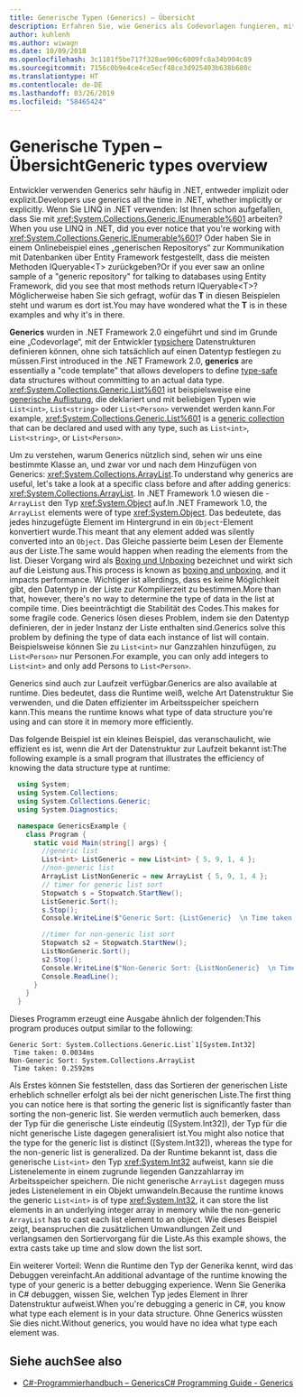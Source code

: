```yaml
---
title: Generische Typen (Generics) – Übersicht
description: Erfahren Sie, wie Generics als Codevorlagen fungieren, mit denen Sie typsichere Datenstrukturen definieren können, ohne sich auf einen Datentyp festlegen zu müssen.
author: kuhlenh
ms.author: wiwagn
ms.date: 10/09/2018
ms.openlocfilehash: 3c1181f5be717f328ae906c6009fc8a34b904c89
ms.sourcegitcommit: 7156c0b9e4ce4ce5ecf48ce3d925403b638b680c
ms.translationtype: HT
ms.contentlocale: de-DE
ms.lasthandoff: 03/26/2019
ms.locfileid: "58465424"
---
```

# <a name="generic-types-overview"></a><span data-ttu-id="86495-103">Generische Typen – Übersicht</span><span class="sxs-lookup"><span data-stu-id="86495-103">Generic types overview</span></span>

<span data-ttu-id="86495-104">Entwickler verwenden Generics sehr häufig in .NET, entweder implizit oder explizit.</span><span class="sxs-lookup"><span data-stu-id="86495-104">Developers use generics all the time in .NET, whether implicitly or explicitly.</span></span> <span data-ttu-id="86495-105">Wenn Sie LINQ in .NET verwenden: Ist Ihnen schon aufgefallen, dass Sie mit <xref:System.Collections.Generic.IEnumerable%601> arbeiten?</span><span class="sxs-lookup"><span data-stu-id="86495-105">When you use LINQ in .NET, did you ever notice that you're working with <xref:System.Collections.Generic.IEnumerable%601>?</span></span> <span data-ttu-id="86495-106">Oder haben Sie in einem Onlinebeispiel eines „generischen Repositorys“ zur Kommunikation mit Datenbanken über Entity Framework festgestellt, dass die meisten Methoden IQueryable\<T> zurückgeben?</span><span class="sxs-lookup"><span data-stu-id="86495-106">Or if you ever saw an online sample of a "generic repository" for talking to databases using Entity Framework, did you see that most methods return IQueryable\<T>?</span></span> <span data-ttu-id="86495-107">Möglicherweise haben Sie sich gefragt, wofür das **T** in diesen Beispielen steht und warum es dort ist.</span><span class="sxs-lookup"><span data-stu-id="86495-107">You may have wondered what the **T** is in these examples and why it's in there.</span></span>

<span data-ttu-id="86495-108">**Generics** wurden in .NET Framework 2.0 eingeführt und sind im Grunde eine „Codevorlage“, mit der Entwickler [typsichere](https://docs.microsoft.com/previous-versions/dotnet/netframework-4.0/hbzz1a9a(v=vs.100)) Datenstrukturen definieren können, ohne sich tatsächlich auf einen Datentyp festlegen zu müssen.</span><span class="sxs-lookup"><span data-stu-id="86495-108">First introduced in the .NET Framework 2.0, **generics** are essentially a "code template" that allows developers to define [type-safe](https://docs.microsoft.com/previous-versions/dotnet/netframework-4.0/hbzz1a9a(v=vs.100)) data structures without committing to an actual data type.</span></span> <span data-ttu-id="86495-109"><xref:System.Collections.Generic.List%601> ist beispielsweise eine [generische Auflistung](xref:System.Collections.Generic), die deklariert und mit beliebigen Typen wie `List<int>`, `List<string>` oder `List<Person>` verwendet werden kann.</span><span class="sxs-lookup"><span data-stu-id="86495-109">For example, <xref:System.Collections.Generic.List%601> is a [generic collection](xref:System.Collections.Generic) that can be declared and used with any type, such as `List<int>`, `List<string>`, or `List<Person>`.</span></span>

<span data-ttu-id="86495-110">Um zu verstehen, warum Generics nützlich sind, sehen wir uns eine bestimmte Klasse an, und zwar vor und nach dem Hinzufügen von Generics: <xref:System.Collections.ArrayList>.</span><span class="sxs-lookup"><span data-stu-id="86495-110">To understand why generics are useful, let's take a look at a specific class before and after adding generics: <xref:System.Collections.ArrayList>.</span></span> <span data-ttu-id="86495-111">In .NET Framework 1.0 wiesen die -`ArrayList` den Typ <xref:System.Object> auf.</span><span class="sxs-lookup"><span data-stu-id="86495-111">In .NET Framework 1.0, the `ArrayList` elements were of type <xref:System.Object>.</span></span> <span data-ttu-id="86495-112">Das bedeutete, das jedes hinzugefügte Element im Hintergrund in ein `Object`-Element konvertiert wurde.</span><span class="sxs-lookup"><span data-stu-id="86495-112">This meant that any element added was silently converted into an `Object`.</span></span> <span data-ttu-id="86495-113">Das Gleiche passierte beim Lesen der Elemente aus der Liste.</span><span class="sxs-lookup"><span data-stu-id="86495-113">The same would happen when reading the elements from the list.</span></span> <span data-ttu-id="86495-114">Dieser Vorgang wird als [Boxing und Unboxing](../csharp/programming-guide/types/boxing-and-unboxing.md) bezeichnet und wirkt sich auf die Leistung aus.</span><span class="sxs-lookup"><span data-stu-id="86495-114">This process is known as [boxing and unboxing](../csharp/programming-guide/types/boxing-and-unboxing.md), and it impacts performance.</span></span> <span data-ttu-id="86495-115">Wichtiger ist allerdings, dass es keine Möglichkeit gibt, den Datentyp in der Liste zur Kompilierzeit zu bestimmen.</span><span class="sxs-lookup"><span data-stu-id="86495-115">More than that, however, there's no way to determine the type of data in the list at compile time.</span></span> <span data-ttu-id="86495-116">Dies beeinträchtigt die Stabilität des Codes.</span><span class="sxs-lookup"><span data-stu-id="86495-116">This makes for some fragile code.</span></span> <span data-ttu-id="86495-117">Generics lösen dieses Problem, indem sie den Datentyp definieren, der in jeder Instanz der Liste enthalten sind.</span><span class="sxs-lookup"><span data-stu-id="86495-117">Generics solve this problem by defining the type of data each instance of list will contain.</span></span> <span data-ttu-id="86495-118">Beispielsweise können Sie zu `List<int>` nur Ganzzahlen hinzufügen, zu `List<Person>` nur Personen.</span><span class="sxs-lookup"><span data-stu-id="86495-118">For example, you can only add integers to `List<int>` and only add Persons to `List<Person>`.</span></span>

<span data-ttu-id="86495-119">Generics sind auch zur Laufzeit verfügbar.</span><span class="sxs-lookup"><span data-stu-id="86495-119">Generics are also available at runtime.</span></span> <span data-ttu-id="86495-120">Dies bedeutet, dass die Runtime weiß, welche Art Datenstruktur Sie verwenden, und die Daten effizienter im Arbeitsspeicher speichern kann.</span><span class="sxs-lookup"><span data-stu-id="86495-120">This means the runtime knows what type of data structure you're using and can store it in memory more efficiently.</span></span>

<span data-ttu-id="86495-121">Das folgende Beispiel ist ein kleines Beispiel, das veranschaulicht, wie effizient es ist, wenn die Art der Datenstruktur zur Laufzeit bekannt ist:</span><span class="sxs-lookup"><span data-stu-id="86495-121">The following example is a small program that illustrates the efficiency of knowing the data structure type at runtime:</span></span>

```csharp
  using System;
  using System.Collections;
  using System.Collections.Generic;
  using System.Diagnostics;

  namespace GenericsExample {
    class Program {
      static void Main(string[] args) {
        //generic list
        List<int> ListGeneric = new List<int> { 5, 9, 1, 4 };
        //non-generic list
        ArrayList ListNonGeneric = new ArrayList { 5, 9, 1, 4 };
        // timer for generic list sort
        Stopwatch s = Stopwatch.StartNew();
        ListGeneric.Sort();
        s.Stop();
        Console.WriteLine($"Generic Sort: {ListGeneric}  \n Time taken: {s.Elapsed.TotalMilliseconds}ms");

        //timer for non-generic list sort
        Stopwatch s2 = Stopwatch.StartNew();
        ListNonGeneric.Sort();
        s2.Stop();
        Console.WriteLine($"Non-Generic Sort: {ListNonGeneric}  \n Time taken: {s2.Elapsed.TotalMilliseconds}ms");
        Console.ReadLine();
      }
    }
  }
```

<span data-ttu-id="86495-122">Dieses Programm erzeugt eine Ausgabe ähnlich der folgenden:</span><span class="sxs-lookup"><span data-stu-id="86495-122">This program produces output similar to the following:</span></span>

```console
Generic Sort: System.Collections.Generic.List`1[System.Int32]
 Time taken: 0.0034ms
Non-Generic Sort: System.Collections.ArrayList
 Time taken: 0.2592ms
```

<span data-ttu-id="86495-123">Als Erstes können Sie feststellen, dass das Sortieren der generischen Liste erheblich schneller erfolgt als bei der nicht generischen Liste.</span><span class="sxs-lookup"><span data-stu-id="86495-123">The first thing you can notice here is that sorting the generic list is significantly faster than sorting the non-generic list.</span></span> <span data-ttu-id="86495-124">Sie werden vermutlich auch bemerken, dass der Typ für die generische Liste eindeutig ([System.Int32]), der Typ für die nicht generische Liste dagegen generalisiert ist.</span><span class="sxs-lookup"><span data-stu-id="86495-124">You might also notice that the type for the generic list is distinct ([System.Int32]), whereas the type for the non-generic list is generalized.</span></span> <span data-ttu-id="86495-125">Da der Runtime bekannt ist, dass die generische `List<int>` den Typ <xref:System.Int32> aufweist, kann sie die Listenelemente in einem zugrunde liegenden Ganzzahlarray im Arbeitsspeicher speichern. Die nicht generische `ArrayList` dagegen muss jedes Listenelement in ein Objekt umwandeln.</span><span class="sxs-lookup"><span data-stu-id="86495-125">Because the runtime knows the generic `List<int>` is of type <xref:System.Int32>, it can store the list elements in an underlying integer array in memory while the non-generic `ArrayList` has to cast each list element to an object.</span></span> <span data-ttu-id="86495-126">Wie dieses Beispiel zeigt, beanspruchen die zusätzlichen Umwandlungen Zeit und verlangsamen den Sortiervorgang für die Liste.</span><span class="sxs-lookup"><span data-stu-id="86495-126">As this example shows, the extra casts take up time and slow down the list sort.</span></span>

<span data-ttu-id="86495-127">Ein weiterer Vorteil: Wenn die Runtime den Typ der Generika kennt, wird das Debuggen vereinfacht.</span><span class="sxs-lookup"><span data-stu-id="86495-127">An additional advantage of the runtime knowing the type of your generic is a better debugging experience.</span></span> <span data-ttu-id="86495-128">Wenn Sie Generika in C# debuggen, wissen Sie, welchen Typ jedes Element in Ihrer Datenstruktur aufweist.</span><span class="sxs-lookup"><span data-stu-id="86495-128">When you're debugging a generic in C#, you know what type each element is in your data structure.</span></span> <span data-ttu-id="86495-129">Ohne Generics wüssten Sie dies nicht.</span><span class="sxs-lookup"><span data-stu-id="86495-129">Without generics, you would have no idea what type each element was.</span></span>

## <a name="see-also"></a><span data-ttu-id="86495-130">Siehe auch</span><span class="sxs-lookup"><span data-stu-id="86495-130">See also</span></span>

- [<span data-ttu-id="86495-131">C#-Programmierhandbuch – Generics</span><span class="sxs-lookup"><span data-stu-id="86495-131">C# Programming Guide - Generics</span></span>](../../docs/csharp/programming-guide/generics/index.md)
